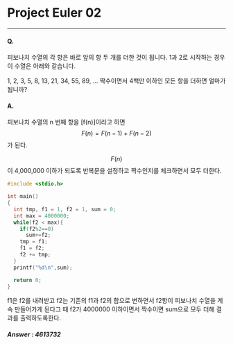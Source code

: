 


# Project Euler 02
---
#### Q.   
피보나치 수열의 각 항은 바로 앞의 항 두 개를 더한 것이 됩니다. 1과 2로 시작하는 경우 이 수열은 아래와 같습니다.

1, 2, 3, 5, 8, 13, 21, 34, 55, 89, ...
짝수이면서 4백만 이하인 모든 항을 더하면 얼마가 됩니까?

#### A.
피보나치 수열의 n 번째 항을 \[f(n)\]이라고 하면
$$F(n) = F(n-1) + F(n-2)$$가 된다.

$$F(n)$$이 4,000,000 이하가 되도록 반복문을 설정하고 짝수인지를 체크하면서 모두 더한다.
```c
#include <stdio.h>

int main()
{
  int tmp, f1 = 1, f2 = 1, sum = 0;
  int max = 4000000;
  while(f2 < max){
    if(f2%2==0)
      sum+=f2;
    tmp = f1;
    f1 = f2;
    f2 += tmp;
  }
  printf("%d\n",sum);

  return 0;
}
```

f1은 f2를 내려받고 f2는 기존의 f1과 f2의 합으로 변하면서 f2항이 피보나치 수열을 계속 만들어가게 된다그 때 f2가 4000000 이하이면서 짝수이면 sum으로 모두 더해 결과를 출력하도록한다.
##### Answer : 4613732
